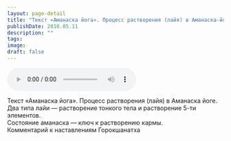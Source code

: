 ```yaml
---
layout: page-detail
title: "Текст «Аманаска йога». Процесс растворения (лайя) в Аманаска-йоге"
publishDate: 2010.05.11
description: ""
tags:
image:
draft: false
---
```


<audio title="2010.05.11 - Текст «Аманаска йога». Процесс растворения (лайя) в Аманаска-йоге.mp3" src="https://filer-api.advayta.org/v1.0/public/files/73118" controls=""></audio>

 Текст «Аманаска йога». Процесс растворения (лайя) в Аманаска йоге.  
 Два типа лайи — растворение тонкого тела и растворение 5-ти элементов.  
 Состояние аманаска — ключ к растворению кармы.  
 Комментарий к наставлениям Горокшанатха   

  
